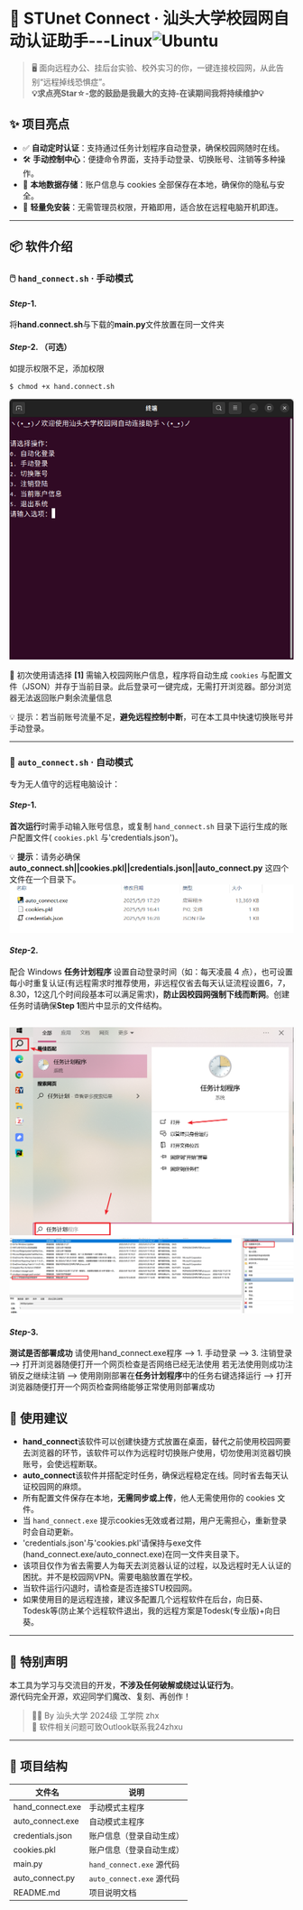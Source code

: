 # 🚀 STUnet Connect · 汕头大学校园网自动认证助手---Linux![Ubuntu](https://img.shields.io/badge/Ubuntu-E95420?style=flat&logo=ubuntu&logoColor=white)

> 🖥️ 面向远程办公、挂后台实验、校外实习的你，一键连接校园网，从此告别“远程掉线恐惧症”。  
**💡求点亮Star☆-您的鼓励是我最大的支持-在读期间我将持续维护💡**  
## ✨ 项目亮点

- ✅ **自动定时认证**：支持通过任务计划程序自动登录，确保校园网随时在线。
- 🛠️ **手动控制中心**：便捷命令界面，支持手动登录、切换账号、注销等多种操作。
- 🔐 **本地数据存储**：账户信息与 cookies 全部保存在本地，确保你的隐私与安全。
- 🧠 **轻量免安装**：无需管理员权限，开箱即用，适合放在远程电脑开机即连。
---

## 📦 软件介绍

### 🖱️ `hand_connect.sh` · 手动模式
#### *Step*-1.   
将**hand.connect.sh**与下载的**main.py**文件放置在同一文件夹  
#### *Step*-2.  **（可选）**
如提示权限不足，添加权限  
```bash
$ chmod +x hand.connect.sh
```
![运行界面](https://github.com/xuzhihaoup/STUnet_connect/blob/main/STUnet_connect_Linux/fig_linux_1.png) 


📝 初次使用请选择 **[1]** 需输入校园网账户信息，程序将自动生成 `cookies` 与配置文件（JSON）并存于当前目录。此后登录可一键完成，无需打开浏览器。部分浏览器无法返回账户剩余流量信息  

💡 提示：若当前账号流量不足，**避免远程控制中断**，可在本工具中快速切换账号并手动登录。

---

### 🤖 `auto_connect.sh` · 自动模式

专为无人值守的远程电脑设计：  

#### *Step*-1. 
**首次运行**时需手动输入账号信息，或复制 `hand_connect.sh` 目录下运行生成的账户配置文件( `cookies.pkl` 与'credentials.json')。   

💡 **提示**：请务必确保 **auto_connect.sh||cookies.pkl||credentials.json||auto_connect.py** 这四个文件在一个目录下。  
![任务计划程序](https://github.com/xuzhihaoup/STUnet_connect/blob/main/image/文件目录.png)  

#### *Step*-2. 
配合 Windows **任务计划程序** 设置自动登录时间（如：每天凌晨 4 点），也可设置每小时重复认证(有远程需求时推荐使用，非远程仅省去每天认证流程设置6，7，8.30，12这几个时间段基本可以满足需求)，**防止因校园网强制下线而断网**。创建任务时请确保**Step 1**图片中显示的文件结构。

![任务计划程序](https://github.com/xuzhihaoup/STUnet_connect/blob/main/image/step2.png)
![自动值守](https://github.com/xuzhihaoup/STUnet_connect/blob/main/image/自动任务.png)
---
#### *Step*-3. 
**测试是否部署成功** 请使用hand_connect.exe程序 --> 1. 手动登录 --> 3. 注销登录 --> 打开浏览器随便打开一个网页检查是否网络已经无法使用 若无法使用则成功注销反之继续注销 --> 使用刚刚部署在**任务计划程序**中的任务右键选择运行 -->  打开浏览器随便打开一个网页检查网络能够正常使用则部署成功
## 🧩 使用建议

- **hand_connect**该软件可以创建快捷方式放置在桌面，替代之前使用校园网要去浏览器的环节，该软件可以作为远程时切换账户使用，切勿使用浏览器切换账号，会使远程断联。  
- **auto_connect**该软件并搭配定时任务，确保远程稳定在线。同时省去每天认证校园网的麻烦。  
- 所有配置文件保存在本地，**无需同步或上传**，他人无需使用你的 cookies 文件。  
- 当 `hand_connect.exe` 提示cookies无效或者过期，用户无需担心，重新登录时会自动更新。  
- 'credentials.json'与'cookies.pkl'请保持与exe文件(hand_connect.exe/auto_connect.exe)在同一文件夹目录下。  
- 该项目仅作为省去需要人为每天去浏览器认证的过程，以及远程时无人认证的困扰。并不是校园网VPN。需要电脑放置在学校。  
- 当软件运行闪退时，请检查是否连接STU校园网。
- 如果使用目的是远程连接，建议多配置几个远程软件在后台，向日葵、Todesk等(防止某个远程软件退出，我的远程方案是Todesk(专业版)+向日葵。  

---

## 💬 特别声明

本工具为学习与交流目的开发，**不涉及任何破解或绕过认证行为**。  
源代码完全开源，欢迎同学们魔改、复刻、再创作！

> 🧑‍💻 By 汕头大学 2024级 工学院 zhx  
> 📧   软件相关问题可致Outlook联系我24zhxu  

---

## 📁 项目结构

| 文件名              | 说明                        |
|---------------------|------------------------------|
| hand_connect.exe    | 手动模式主程序               |
| auto_connect.exe    | 自动模式主程序               |
| credentials.json    | 账户信息（登录自动生成）     |
| cookies.pkl         | 账户信息（登录自动生成）     |
| main.py             | `hand_connect.exe` 源代码    |
| auto_connect.py     | `auto_connect.exe` 源代码    |
| README.md           | 项目说明文档                 |

